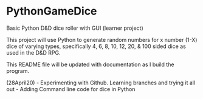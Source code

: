 # PythonGameDice
Basic Python D&amp;D dice roller with GUI (learner project)

This project will use Python to generate random numbers for x number (1-X) dice of varying types, 
specifically 4, 6, 8, 10, 12, 20, & 100 sided dice as used in the D&D RPG.

This README file will be updated with documentation as I build the program.

(28April20) - Experimenting with Github. Learning branches and trying it all out
            - Adding Command line code for dice in Python
